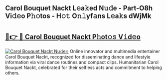 ## Carol Bouquet Nackt L𝚎a𝚔ed N𝚞𝚍e - Part-O8h Vi𝚍𝚎o P𝚑𝚘tos - H𝚘𝚝 O𝚗𝚕yf𝚊ns L𝚎a𝚔s dWjMk

# <h2><a href="http://kfb7nx.oniu.top/?m=Carol+Bouquet+Nackt">🔗👉 🔴 Carol Bouquet Nackt P𝚑ot𝚘𝚜 V𝚒d𝚎o</a></h2>

[![Carol Bouquet Nackt Nu𝚍e𝚜](https://i.imgur.com/0qMVB7G.gif)](http://kfb7nx.oniu.top/?m=Carol+Bouquet+Nackt)
Online innovator and multimedia entertainer Carol Bouquet Nackt, recognized for disseminating dance and lifestyle information via viral dance routines and compact clips. Humanitarian Carol Bouquet Nackt, celebrated for their selfless acts and commitment to helping others.  
